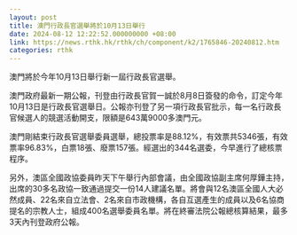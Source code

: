 ```yaml
---
layout: post
title: 澳門行政長官選舉將於10月13日舉行
date: 2024-08-12 12:22:52.000000000 +08:00
link: https://news.rthk.hk/rthk/ch/component/k2/1765846-20240812.htm
categories: rthk
---
```


澳門將於今年10月13日舉行新一屆行政長官選舉。

澳門政府最新一期公報，刊登由行政長官賀一誠於8月8日簽發的命令，訂定今年10月13日是行政長官選舉日。公報亦刊登了另一項行政長官批示，每一名行政長官候選人的競選活動開支，限額是643萬9000多澳門元。

澳門剛結束行政長官選舉委員選舉，總投票率是88.12%，有效票共5346張，有效票率96.83%，白票18張、廢票157張。經選出的344名選委，今早進行了總核票程序。

另外，澳區全國政協委員昨天下午舉行內部會議，由全國政協副主席何厚鏵主持，出席的30多名政協一致通過提交一份14人建議名單。將會與12名澳區全國人大必然成員、22名來自立法會、2名來自市政機構，各自互選產生的成員以及6名協商提名的宗教人士，組成400名選舉委員名單。將在終審法院公報總核算結果，最多3天內刊登政府公報。
